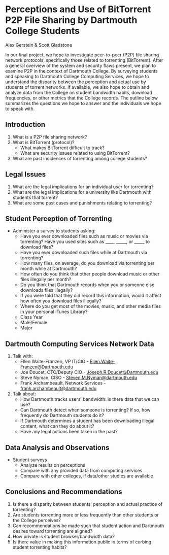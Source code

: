 Perceptions and Use of BitTorrent P2P File Sharing by Dartmouth College Students
====================
Alex Gerstein & Scott Gladstone

In our final project, we hope to investigate peer-to-peer (P2P) file sharing network protocols, specifically those related to torrenting (BitTorrent). After a general overview of the system and security flaws present, we plan to examine P2P in the context of Dartmouth College. By surveying students and speaking to Dartmouth College Computing Services, we hope to understand the disparity between the perception and actual use by students of torrent networks. If available, we also hope to obtain and analyze data from the College on student bandwidth habits, download frequencies, or other metrics that the College records. The outline below summarizes the questions we hope to answer and the individuals we hope to speak with.

## Introduction
1. What is a P2P file sharing network?
2. What is BitTorrent (protocol)?
	* What makes BitTorrent difficult to track?
	* What are security issues related to using BitTorrent?
3. What are past incidences of torrenting among college students?

## Legal Issues
1. What are the legal implications for an individual user for torrenting?
2. What are the legal implications for a university like Dartmouth with students that torrent?
3. What are some past cases and punishments relating to torrenting?

## Student Perception of Torrenting
- Administer a survey to students asking:
	* Have you ever downloaded files such as music or movies via torrenting? Have you used sites such as ____, _____, or _____ to download files?
	* Have you ever downloaded such files while at Dartmouth via torrenting?
	* How many files, on average, do you download via torrenting per month while at Dartmouth?
	* How often do you think that other people download music or other files illegally per month?
	* Do you think that Dartmouth records when you or someone else downloads files illegally?
	* If you were told that they did record this information, would it affect how often you download files illegally?
	* Where do you get most of the movies, music, and other media files in your personal iTunes Library? 
	* Class Year
	* Male/Female
	* Major

## Dartmouth Computing Services Network Data
1. Talk with:
	* Ellen Waite-Franzen, VP IT/CIO - Ellen.Waite-Franzen@Dartmouth.edu
	* Joe Doucet, CTO/Deputy CIO - Joseph.R.Doucet@Dartmouth.edu
	* Steve Nyman, CISO - Steven.M.Nyman@dartmouth.edu
	* Frank Archambeault, Network Services - frank.archambeault@dartmouth.edu
2. Talk about:
	* How Dartmouth tracks users' bandwidth: is there data that we can use?
	* Can Dartmouth detect when someone is torrenting? If so, how frequently do Dartmouth students do it?
	* If Dartmouth determines a student has been downloading illegal content, what can they do about it?
	* Have any legal actions been taken in the past? 

## Data Analysis and Observations
- Student surveys
	* Analyze results on perceptions
	* Compare with any provided data from computing services
	* Compare with other colleges, if data/other studies are available

## Conclusions and Recommendations
1. Is there a disparity between students' perception and actual practice of torrenting?
2. Are students torrenting more or less frequently than other students or the College perceives?
3. Can recommendations be made such that student action and Dartmouth desires toward torrenting are aligned?
4. How private is student browser/bandwidth data?
5. Is there value in making this information public in terms of curbing student torrenting habits?

